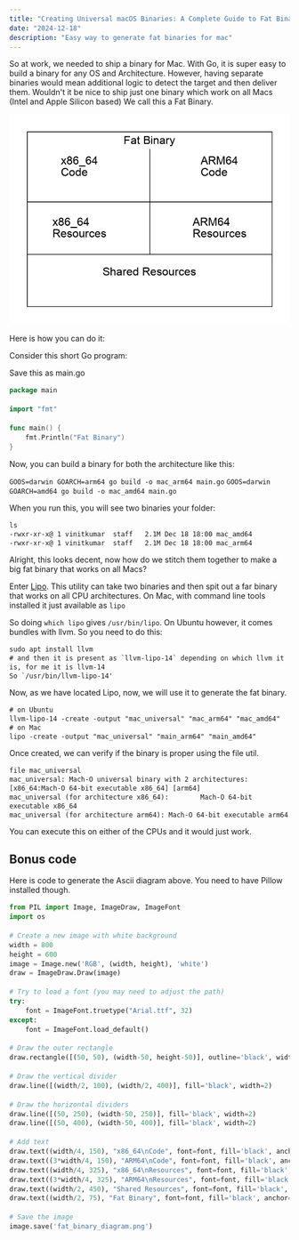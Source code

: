 ```yaml
---
title: "Creating Universal macOS Binaries: A Complete Guide to Fat Binary Generation"
date: "2024-12-18"
description: "Easy way to generate fat binaries for mac"
---
```


So at work, we needed to ship a binary for Mac. With Go, it is super
easy to build a binary for any OS and Architecture. However, having separate
binaries would mean additional logic to detect the target and then deliver them.
Wouldn't it be nice to ship just one binary which work on all Macs (Intel and Apple Silicon based)
We call this a Fat Binary.

![fat-binary](../../assets/fat_binary_diagram.png)

Here is how you can do it:

Consider this short Go program:

Save this as main.go

```go
package main

import "fmt"

func main() {
    fmt.Println("Fat Binary")
}
```


Now, you can build a binary for both the architecture like this:

`GOOS=darwin GOARCH=arm64 go build -o mac_arm64 main.go`
`GOOS=darwin GOARCH=amd64 go build -o mac_amd64 main.go`

When you run this, you will see two binaries your folder:


```
ls
-rwxr-xr-x@ 1 vinitkumar  staff   2.1M Dec 18 18:00 mac_amd64
-rwxr-xr-x@ 1 vinitkumar  staff   2.1M Dec 18 18:00 mac_arm64
```

Alright, this looks decent, now how do we stitch them together to make a big fat binary that works
on all Macs?

Enter [Lipo](https://developer.apple.com/documentation/apple-silicon/building-a-universal-macos-binary). This utility can take two binaries and then spit out a far binary that works on all CPU architectures. On Mac, with command line tools installed it just available as `lipo`

So doing `which lipo` gives `/usr/bin/lipo`. On Ubuntu however, it comes bundles with llvm.
So you need to do this:


```
sudo apt install llvm
# and then it is present as `llvm-lipo-14` depending on which llvm it is, for me it is llvm-14
So `/usr/bin/llvm-lipo-14'
```

Now, as we have located Lipo, now, we will use it to generate the fat binary.



```
# on Ubuntu
llvm-lipo-14 -create -output "mac_universal" "mac_arm64" "mac_amd64"
# on Mac
lipo -create -output "mac_universal" "main_arm64" "main_amd64"
```

Once created, we can verify if the binary is proper using the file util.

```
file mac_universal
mac_universal: Mach-O universal binary with 2 architectures: [x86_64:Mach-O 64-bit executable x86_64] [arm64]
mac_universal (for architecture x86_64):        Mach-O 64-bit executable x86_64
mac_universal (for architecture arm64): Mach-O 64-bit executable arm64
```

You can execute this on either of the CPUs and it would just work.

## Bonus code

Here is code to generate the Ascii diagram above. You need to have Pillow installed though.


```python
from PIL import Image, ImageDraw, ImageFont
import os

# Create a new image with white background
width = 800
height = 600
image = Image.new('RGB', (width, height), 'white')
draw = ImageDraw.Draw(image)

# Try to load a font (you may need to adjust the path)
try:
    font = ImageFont.truetype("Arial.ttf", 32)
except:
    font = ImageFont.load_default()

# Draw the outer rectangle
draw.rectangle([(50, 50), (width-50, height-50)], outline='black', width=2)

# Draw the vertical divider
draw.line([(width/2, 100), (width/2, 400)], fill='black', width=2)

# Draw the horizontal dividers
draw.line([(50, 250), (width-50, 250)], fill='black', width=2)
draw.line([(50, 400), (width-50, 400)], fill='black', width=2)

# Add text
draw.text((width/4, 150), "x86_64\nCode", font=font, fill='black', anchor="mm")
draw.text((3*width/4, 150), "ARM64\nCode", font=font, fill='black', anchor="mm")
draw.text((width/4, 325), "x86_64\nResources", font=font, fill='black', anchor="mm")
draw.text((3*width/4, 325), "ARM64\nResources", font=font, fill='black', anchor="mm")
draw.text((width/2, 450), "Shared Resources", font=font, fill='black', anchor="mm")
draw.text((width/2, 75), "Fat Binary", font=font, fill='black', anchor="mm")

# Save the image
image.save('fat_binary_diagram.png')

```
